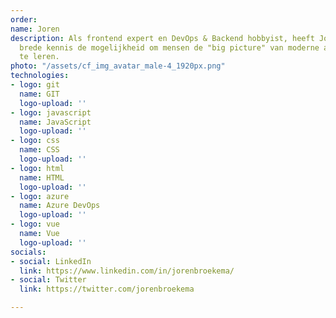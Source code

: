 ```yaml
---
order: 
name: Joren
description: Als frontend expert en DevOps & Backend hobbyist, heeft Joren met zijn
  brede kennis de mogelijkheid om mensen de "big picture" van moderne applicaties
  te leren.
photo: "/assets/cf_img_avatar_male-4_1920px.png"
technologies:
- logo: git
  name: GIT
  logo-upload: ''
- logo: javascript
  name: JavaScript
  logo-upload: ''
- logo: css
  name: CSS
  logo-upload: ''
- logo: html
  name: HTML
  logo-upload: ''
- logo: azure
  name: Azure DevOps
  logo-upload: ''
- logo: vue
  name: Vue
  logo-upload: ''
socials:
- social: LinkedIn
  link: https://www.linkedin.com/in/jorenbroekema/
- social: Twitter
  link: https://twitter.com/jorenbroekema

---
```

